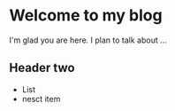 # Welcome to my blog

I'm glad you are here. I plan to talk about ...

## Header two
   * List
   * nesct item

